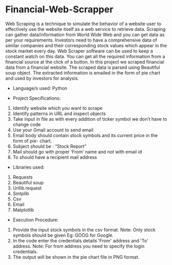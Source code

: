 # Financial-Web-Scrapper
Web Scraping is a technique to simulate the behavior of a website user to effectively use the website itself as a web service to retrieve data. Scraping can gather data/information from World Wide Web and you can get data as per your requirements. Investors need to have a comprehensive data of similar companies and their corresponding stock values which appear in the stock market every day. Web Scraper software can be used to keep a constant watch on this data. You can get all the required information from a financial source at the click of a button. In this project we scraped financial data from a financial website. The scraped data is parsed using Beautiful soup object. The extracted information is emailed in the form of pie chart and used by investors for analysis.

* Language/s used: Python

* Project Specifications:
1. Identify website which you want to scrape
2. Identify patterns in URL and inspect objects
3. Take input in file as with every addition of ticker symbol we don’t have to change
code
4. Use your Gmail account to send email
5. Email body should contain stock symbols and its current price in the form of pie-
chart.
6. Subject should be : “Stock Report”
7. Mail should go with proper ‘From’ name and not with email id
8. To should have a recipient mail address

* Libraries used:
1. Requests
2. Beautiful soup
3. Urllib.request
4. Smtplib
5. Csv
6. Email
7. Matplotlib

* Execution Procedure:

1. Provide the input stock symbols in the csv format. Note: Only stock symbols should be given Eg: GOOG for Google.
2. In the code enter the credentials details 'From' address and 'To' address. Note: For from address you need to specify the login credentials.
3. The output will be shown in the pie chart file in PNG format.
